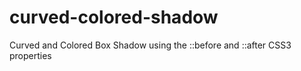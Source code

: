# curved-colored-shadow
Curved and Colored Box Shadow using the ::before and ::after CSS3 properties
